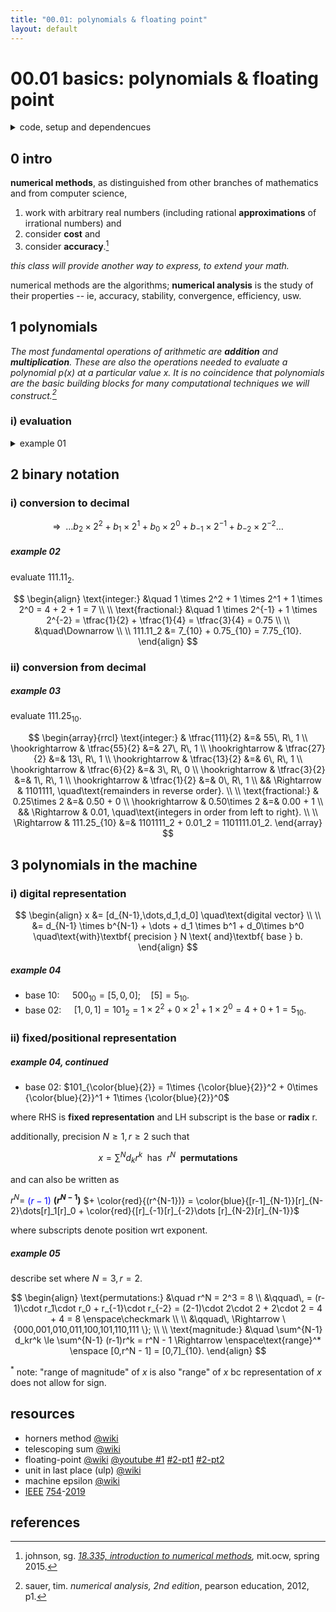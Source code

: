 ```yaml
---
title: "00.01: polynomials & floating point"
layout: default
---
```


# 00.01 basics: polynomials & floating point

<details>

<summary>code, setup and dependencues</summary>

```python
if True: # settings for the people
  import matplotlib.pyplot as plt
  import numpy as np
```

```python
def img_fps():
  es = [-2,-1,0,1,2]
  ms = np.arange(1,2,0.125) # implicit 1 + 3 position binary fractional
  zeros = np.zeros_like(ms)

  # plot
  plt.close("all")
  plt.figure(figsize=(20,2))

  plt.plot([0,8],[0,0],color="0.5")
  for e in es:
    xs = ms*pow(2,e)  # + mantissa x base^e
    plt.scatter(xs,zeros,marker="|",s=500)
    s_e = "$2^{" + f"{e}" + "}$"
    plt.text(xs.min(),.015,s_e,size="xx-large")

  plt.axis("off")
  plt.show()
```

</details>

## 0 intro

<b>numerical methods</b>, as distinguished from other branches of mathematics and from computer science,

1. work with arbitrary real numbers (including rational <b>approximations</b> of irrational numbers) and
2. consider <b>cost</b> and
3. consider <b>accuracy</b>.[^1]

<i>this class will provide another way to express, to extend your math.</i>

numerical methods are the algorithms; <b>numerical analysis</b> is the study of their properties -- ie, accuracy, stability, convergence, efficiency, usw.

## 1 polynomials

<i>The most fundamental operations of arithmetic are <b>addition</b> and <b>multiplication</b>. These are also the operations needed to evaluate a polynomial $p(x)$ at a particular value $x$. It is no coincidence that polynomials are the basic building blocks for many computational techniques we will construct.[^2]</i>

### i) evaluation

<details><summary>example 01</summary><br/>

consider $\enspace p(x) = a_4x^4 + a_3x^3 + a_2x^2 + a_1x + a_0$.

with computational considerations:

1. <b>approximate</b> $p(x)$ at $x$ while
2. minimizing <b>operations</b> and
3. maximizing <b>accuracy</b>.

wrt operations,

- method 1, step individually:
  - $p(x) = a_4 \times x \times x \times x \times x + a_3 \times x \times x \times x + a_2 \times x \times x + a_1 \times x + a_0 \mapsto 14$ operations.

- method 2, cache and reuse:
  - $x_2 = x \times x, x_3 = x_2 \times x, x_4 = x_3 \times x \mapsto 3$ operations;
  - $p_4 = a_4 \times x_4, p_3 = a_3 \times x_3, p_2 = a_2 \times x_2, p_1 = a_1 \times x_1 \mapsto 4$ operations;
  - $p(x) = p_4 + p_3 + p_2 + p_1 + a_0 \mapsto 4$ operations $\mapsto 11$ operations total.

- method 3, nested multiplication ([horners method](https://en.wikipedia.org/wiki/Horner%27s_method)):
  - $p(x) = (((a_4 \times x + a_3) \times x + a_2) \times x + a_1) \times x + a_0 \mapsto 8$ operations.

</details>

## 2 binary notation

### i) conversion to decimal

$$
\Rightarrow \enspace \dots b_2 \times 2^2 + b_1 \times 2^1 + b_0 \times 2^0 + b_{-1} \times 2^{-1} + b_{-2} \times 2^{-2} \dots
$$

##### example 02

evaluate $111.11_2$.

$$
\begin{align}
  \text{integer:} &\quad 1 \times 2^2 + 1 \times 2^1 + 1 \times 2^0 = 4 + 2 + 1 = 7 \\
  \\
  \text{fractional:} &\quad 1 \times 2^{-1} + 1 \times 2^{-2} = \tfrac{1}{2} + \tfrac{1}{4} = \tfrac{3}{4} = 0.75 \\
  \\
  &\quad\Downarrow \\
  \\
  111.11_2 &= 7_{10} + 0.75_{10} = 7.75_{10}.
\end{align}
$$

### ii) conversion from decimal

##### example 03

evaluate $111.25_{10}$.

$$
\begin{array}{rrcl}
  \text{integer:} & \tfrac{111}{2} &=& 55\, R\, 1 \\
  \hookrightarrow & \tfrac{55}{2} &=& 27\, R\, 1 \\
  \hookrightarrow & \tfrac{27}{2} &=& 13\, R\, 1 \\
  \hookrightarrow & \tfrac{13}{2} &=& 6\, R\, 1 \\
  \hookrightarrow & \tfrac{6}{2} &=& 3\, R\, 0 \\
  \hookrightarrow & \tfrac{3}{2} &=& 1\, R\, 1 \\
  \hookrightarrow & \tfrac{1}{2} &=& 0\, R\, 1 \\
  && \Rightarrow & 1101111, \quad\text{remainders in reverse order}. \\
  \\
  \text{fractional:} & 0.25\times 2 &=& 0.50 + 0 \\
  \hookrightarrow & 0.50\times 2 &=& 0.00 + 1 \\
  && \Rightarrow & 0.01, \quad\text{integers in order from left to right}. \\
  \\
  \Rightarrow & 111.25_{10} &=& 1101111_2 + 0.01_2 = 1101111.01_2.
\end{array}
$$

## 3 polynomials in the machine

### i) digital representation

$$
\begin{align}
  x &= [d_{N-1},\dots,d_1,d_0] \quad\text{digital vector} \\
  \\
  &= d_{N-1} \times b^{N-1} + \dots + d_1 \times b^1 + d_0\times b^0 \quad\text{with}\textbf{ precision } N \text{ and}\textbf{ base } b.
\end{align}
$$

##### example 04

- base 10: $\quad 500_{10} = [5,0,0]; \quad [5] = 5_{10}$.
- base 02: $\quad [1,0,1] = 101_2 = 1\times 2^2 + 0\times 2^1 + 1\times 2^0 = 4 + 0 + 1 = 5_{10}$.

### ii) fixed/positional representation

##### example 04, continued

- base 02: $101_{\color{blue}{2}} = 1\times {\color{blue}{2}}^2 + 0\times {\color{blue}{2}}^1 + 1\times {\color{blue}{2}}^0$

where RHS is <b>fixed representation</b> and LH subscript is the base or <b>radix</b> r.

additionally, precision $N\ge 1, r\ge 2$ such that

$$
x = \sum^N d_kr^k \enspace\text{has}\enspace r^N \enspace\textbf{permutations}
$$

and can also be written as

$r^N =$ <font color=blue>$(r-1)$</font> <b>$(r^{N-1})$</b> $+ \color{red}{(r^{N-1})} = \color{blue}{[r-1]_{N-1}}[r]_{N-2}\dots[r]_1[r]_0 + \color{red}{[r]_{-1}[r]_{-2}\dots [r]_{N-2}[r]_{N-1}}$

where subscripts denote position wrt exponent.

##### example 05

describe set where $N=3, r=2$.

$$
\begin{align}
  \text{permutations:} &\quad r^N = 2^3 = 8 \\
  &\qquad\,
    = (r-1)\cdot r_1\cdot r_0 + r_{-1}\cdot r_{-2}
    = (2-1)\cdot 2\cdot 2 + 2\cdot 2 = 4 + 4 = 8 \enspace\checkmark \\
  \\
  &\qquad\, \Rightarrow \{000,001,010,011,100,101,110,111 \}; \\
  \\
  \text{magnitude:}
    &\quad
      \sum^{N-1} d_kr^k \le \sum^{N-1} (r-1)r^k = r^N - 1
      \Rightarrow \enspace\text{range}^* \enspace [0,r^N - 1] = [0,7]_{10}.
\end{align}
$$

$^*$ note: "range of magnitude" of $x$ is also "range" of $x$ bc representation of $x$ does not allow for sign.

## resources

- horners method [@wiki](https://en.wikipedia.org/wiki/Horner%27s_method)
- telescoping sum [@wiki](https://en.wikipedia.org/wiki/Telescoping_series)
- floating-point [@wiki](https://en.wikipedia.org/wiki/Floating-point_arithmetic) [@youtube #1](https://www.youtube.com/watch?v=dQhj5RGtag0) [#2-pt1](https://www.youtube.com/watch?v=gc1Nl3mmCuY) [#2-pt2](https://www.youtube.com/watch?v=b2FgF2sUoS8)
- unit in last place (ulp) [@wiki](https://en.wikipedia.org/wiki/Unit_in_the_last_place)
- machine epsilon [@wiki](https://en.wikipedia.org/wiki/Machine_epsilon)
- [IEEE](https://www.ieee.org/) [754](https://en.wikipedia.org/wiki/IEEE_754)-[2019](https://standards.ieee.org/ieee/754/6210/)

## references

[^1]: johnson, sg. <i>[18.335, introduction to numerical methods](https://ocw.mit.edu/courses/18-335j-introduction-to-numerical-methods-spring-2019/),</i> mit.ocw, spring 2015.
[^2]: sauer, tim. <i>numerical analysis, 2nd edition</i>, pearson education, 2012, p1.
[^3]: martinez, vincent. <i>math 685</i>, hunter, spring 2023.
[^4]: <i>ibid</i>.
[^5]: nerdfirst. <i>[denormal numbers](https://www.youtube.com/watch?v=b2FgF2sUoS8)</i>, [0612 tv](https://www.youtube.com/@NERDfirst), 2020.
